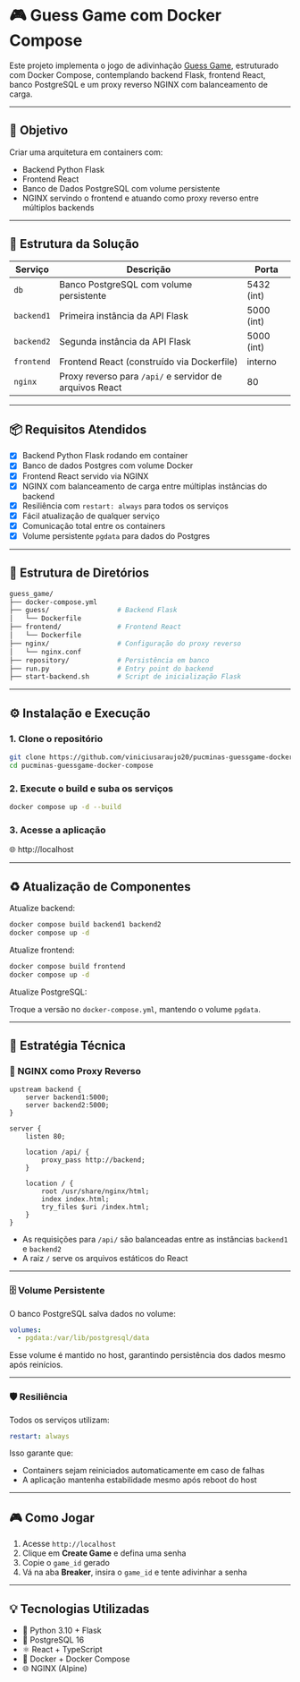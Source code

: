 
# 🎮 Guess Game com Docker Compose

Este projeto implementa o jogo de adivinhação [Guess Game](https://github.com/fams/guess_game), estruturado com Docker Compose, contemplando backend Flask, frontend React, banco PostgreSQL e um proxy reverso NGINX com balanceamento de carga.

---

## 🎯 Objetivo

Criar uma arquitetura em containers com:

- Backend Python Flask  
- Frontend React  
- Banco de Dados PostgreSQL com volume persistente  
- NGINX servindo o frontend e atuando como proxy reverso entre múltiplos backends  

---

## 🧱 Estrutura da Solução

| Serviço    | Descrição                                               | Porta     |
|------------|---------------------------------------------------------|-----------|
| `db`       | Banco PostgreSQL com volume persistente                 | 5432 (int)|
| `backend1` | Primeira instância da API Flask                         | 5000 (int)|
| `backend2` | Segunda instância da API Flask                          | 5000 (int)|
| `frontend` | Frontend React (construído via Dockerfile)              | interno   |
| `nginx`    | Proxy reverso para `/api/` e servidor de arquivos React | 80        |

---

## 📦 Requisitos Atendidos

- [x] Backend Python Flask rodando em container  
- [x] Banco de dados Postgres com volume Docker  
- [x] Frontend React servido via NGINX  
- [x] NGINX com balanceamento de carga entre múltiplas instâncias do backend  
- [x] Resiliência com `restart: always` para todos os serviços  
- [x] Fácil atualização de qualquer serviço  
- [x] Comunicação total entre os containers  
- [x] Volume persistente `pgdata` para dados do Postgres  

---

## 📁 Estrutura de Diretórios

```bash
guess_game/
├── docker-compose.yml
├── guess/                 # Backend Flask
│   └── Dockerfile
├── frontend/              # Frontend React
│   └── Dockerfile
├── nginx/                 # Configuração do proxy reverso
│   └── nginx.conf
├── repository/            # Persistência em banco
├── run.py                 # Entry point do backend
├── start-backend.sh       # Script de inicialização Flask
```

---

## ⚙️ Instalação e Execução

### 1. Clone o repositório

```bash
git clone https://github.com/viniciusaraujo20/pucminas-guessgame-docker-compose.git
cd pucminas-guessgame-docker-compose
```

### 2. Execute o build e suba os serviços

```bash
docker compose up -d --build
```

### 3. Acesse a aplicação

🌐 http://localhost

---

## ♻️ Atualização de Componentes

Atualize backend:

```bash
docker compose build backend1 backend2
docker compose up -d
```

Atualize frontend:

```bash
docker compose build frontend
docker compose up -d
```

Atualize PostgreSQL:

Troque a versão no `docker-compose.yml`, mantendo o volume `pgdata`.

---

## 🧠 Estratégia Técnica

### 🔀 NGINX como Proxy Reverso

```nginx
upstream backend {
    server backend1:5000;
    server backend2:5000;
}

server {
    listen 80;

    location /api/ {
        proxy_pass http://backend;
    }

    location / {
        root /usr/share/nginx/html;
        index index.html;
        try_files $uri /index.html;
    }
}
```

- As requisições para `/api/` são balanceadas entre as instâncias `backend1` e `backend2`  
- A raiz `/` serve os arquivos estáticos do React

---

### 🗄️ Volume Persistente

O banco PostgreSQL salva dados no volume:

```yaml
volumes:
  - pgdata:/var/lib/postgresql/data
```

Esse volume é mantido no host, garantindo persistência dos dados mesmo após reinícios.

---

### 🛡️ Resiliência

Todos os serviços utilizam:

```yaml
restart: always
```

Isso garante que:

- Containers sejam reiniciados automaticamente em caso de falhas  
- A aplicação mantenha estabilidade mesmo após reboot do host  

---

## 🎮 Como Jogar

1. Acesse `http://localhost`
2. Clique em **Create Game** e defina uma senha
3. Copie o `game_id` gerado
4. Vá na aba **Breaker**, insira o `game_id` e tente adivinhar a senha

---

## 💡 Tecnologias Utilizadas

- 🐍 Python 3.10 + Flask  
- 🐘 PostgreSQL 16  
- ⚛️ React + TypeScript  
- 🔧 Docker + Docker Compose  
- 🌐 NGINX (Alpine)
